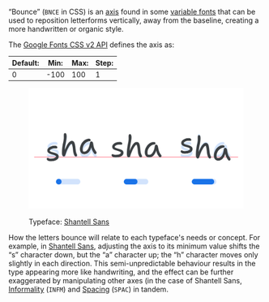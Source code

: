 “Bounce” (`BNCE` in CSS) is an [axis](/glossary/axis_in_variable_fonts) found in some [variable fonts](/glossary/variable_fonts) that can be used to reposition letterforms vertically, away from the baseline, creating a more handwritten or organic style.

The [Google Fonts CSS v2 API](https://developers.google.com/fonts/docs/css2) defines the axis as:

| Default: | Min: | Max: | Step: |
| --- | --- | --- | --- |
| 0 | -100 | 100 | 1 |

<figure>

![The letters “sha” shown three times, with the central instance showing a default baseline position and the axis range shown below it at a default value of 50%, and then to the left with “s” below the baseline and “a” above, with the axis value shown decreased to 0%, and then to the right with “s” above the baseline and “a” below, with the axis value shown increased to 95%.](images/thumbnail.svg)

<figcaption>Typeface: <a href="https://fonts.google.com/specimen/Shantell+Sans">Shantell Sans</a></figcaption>
</figure>

How the letters bounce will relate to each typeface's needs or concept. For example, in [Shantell Sans](https://fonts.google.com/specimen/Shantell+Sans), adjusting the axis to its minimum value shifts the “s” character down, but the “a” character up; the “h” character moves only slightly in each direction. This semi-unpredictable behaviour results in the type appearing more like handwriting, and the effect can be further exaggerated by manipulating other axes (in the case of Shantell Sans, [Informality](/glossary/infm_axis) (`INFM`) and [Spacing](/glossary/spac_axis) (`SPAC`) in tandem. 
